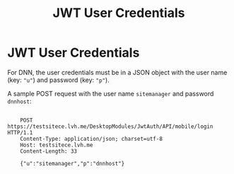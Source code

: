 ﻿---
uid: developers-jwt-user-credentials
locale: en
title: JWT User Credentials
dnneditions: DNN Platform,Evoq Content,Evoq Engage
dnnversion: 09.02.00
related-topics: setup-jwt-for-auth,setup-jwt-for-auth,jwt-server-response,jwt-access-token,jwt-page-request,jwt-auth-handler
---

# JWT User Credentials

For DNN, the user credentials must be in a JSON object with the user name (key: `"u"`) and password (key: `"p"`).

A sample POST request with the user name `sitemanager` and password `dnnhost`:

```

    POST https://testsitece.lvh.me/DesktopModules/JwtAuth/API/mobile/login HTTP/1.1
    Content-Type: application/json; charset=utf-8
    Host: testsitece.lvh.me
    Content-Length: 33

    {"u":"sitemanager","p":"dnnhost"}

```
